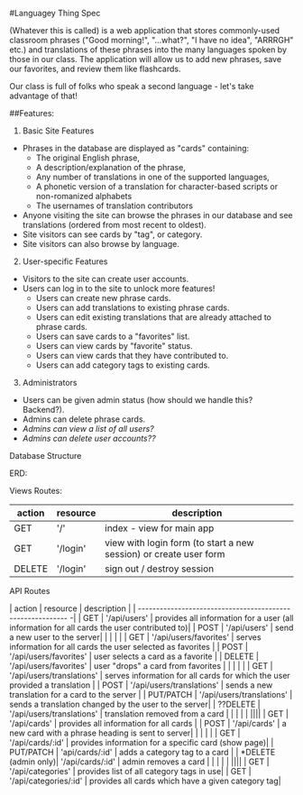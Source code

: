 #Languagey Thing Spec

(Whatever this is called) is a web application that stores commonly-used classroom phrases ("Good morning!", "...what?", "I have no idea", "ARRRGH" etc.) and translations of these phrases into the many languages spoken by those in our class. The application will allow us to add new phrases, save our favorites, and review them like flashcards.

Our class is full of folks who speak a second language - let's take advantage of that!

##Features:

1. Basic Site Features
  - Phrases in the database are displayed as "cards" containing:
    - The original English phrase,
    - A description/explanation of the phrase,
    - Any number of translations in one of the supported languages,
    - A phonetic version of a translation for character-based scripts or non-romanized alphabets
    - The usernames of translation contributors
  - Anyone visiting the site can browse the phrases in our database and see translations (ordered from most recent to oldest).
  - Site visitors can see cards by "tag", or category.
  - Site visitors can also browse by language.

2. User-specific Features
  - Visitors to the site can create user accounts.
  - Users can log in to the site to unlock more features!
    - Users can create new phrase cards.
    - Users can add translations to existing phrase cards.
    - Users can edit existing translations that are already attached to phrase cards.
    - Users can save cards to a "favorites" list.
    - Users can view cards by "favorite" status.
    - Users can view cards that they have contributed to.
    - Users can add category tags to existing cards.

3. Administrators
  - Users can be given admin status (how should we handle this? Backend?).
  - Admins can delete phrase cards.
  - _Admins can view a list of all users?_
  - _Admins can delete user accounts??_

Database Structure

ERD:

<!-- ![ERD](/img/LanguageAppERD.png) -->



Views Routes:

|     action      |        resource     |      description          |
| ----------------|---------------------|---------------------------|
| GET             |   '/'            | index - view for main app|
| GET             |   '/login'       | view with login form (to start a new session) or create user form  |
| DELETE          |   '/login'       | sign out / destroy session |


API Routes

|     action      |        resource     |      description          |
| ----------------------------------------------------------       -|
| GET             |   '/api/users'      | provides all information for a user (all information for all cards the user contributed to)|
| POST            |   '/api/users'      | send a new user to the server|
|                 |                     |                     |
| GET             |   '/api/users/favorites' | serves information for all cards the user selected as favorites |
| POST            |   '/api/users/favorites' | user selects a card as a favorite |
| DELETE          |   '/api/users/favorites' | user "drops" a card from favorites |
|                 |                         |                   |
| GET             |   '/api/users/translations' | serves information for all cards for which the user provided a translation |
| POST            |   '/api/users/translations'  | sends a new translation for a card to the server |
| PUT/PATCH       |   '/api/users/translations'  | sends a translation changed by the user to the server|
| ??DELETE        |   '/api/users/translations'  | translation removed from a card |
|                 |                              |           |
||||
| GET             | '/api/cards'    |    provides all information for all cards |
| POST            | '/api/cards'     |  a new card with a phrase heading is sent to server|
|  |  |  |
| GET             | '/api/cards/:id' |  provides information for a specific card (show page)|
| PUT/PATCH            | 'api/cards/:id' |  adds a category tag to a card |
| *DELETE (admin only)|   '/api/cards/:id' | admin removes a card |
|  |  |  |
||||
| GET             |  '/api/categories'  |   provides list of all category tags in use|
| GET             |  '/api/categories/:id'  |  provides all cards which have a given category tag|
